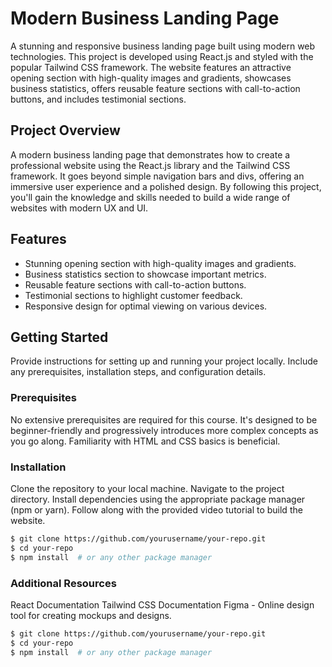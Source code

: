 # Modern Business Landing Page

A stunning and responsive business landing page built using modern web technologies. This project is developed using React.js and styled with the popular Tailwind CSS framework. The website features an attractive opening section with high-quality images and gradients, showcases business statistics, offers reusable feature sections with call-to-action buttons, and includes testimonial sections.

## Project Overview

A modern business landing page that demonstrates how to create a professional website using the React.js library and the Tailwind CSS framework. It goes beyond simple navigation bars and divs, offering an immersive user experience and a polished design. By following this project, you'll gain the knowledge and skills needed to build a wide range of websites with modern UX and UI.

## Features

- Stunning opening section with high-quality images and gradients.
- Business statistics section to showcase important metrics.
- Reusable feature sections with call-to-action buttons.
- Testimonial sections to highlight customer feedback.
- Responsive design for optimal viewing on various devices.

## Getting Started

Provide instructions for setting up and running your project locally. Include any prerequisites, installation steps, and configuration details.

### Prerequisites

No extensive prerequisites are required for this course. It's designed to be beginner-friendly and progressively introduces more complex concepts as you go along. Familiarity with HTML and CSS basics is beneficial.

### Installation

Clone the repository to your local machine.
Navigate to the project directory.
Install dependencies using the appropriate package manager (npm or yarn).
Follow along with the provided video tutorial to build the website.

```bash
$ git clone https://github.com/yourusername/your-repo.git
$ cd your-repo
$ npm install  # or any other package manager
```

### Additional Resources
React Documentation
Tailwind CSS Documentation
Figma - Online design tool for creating mockups and designs.

```bash
$ git clone https://github.com/yourusername/your-repo.git
$ cd your-repo
$ npm install  # or any other package manager
